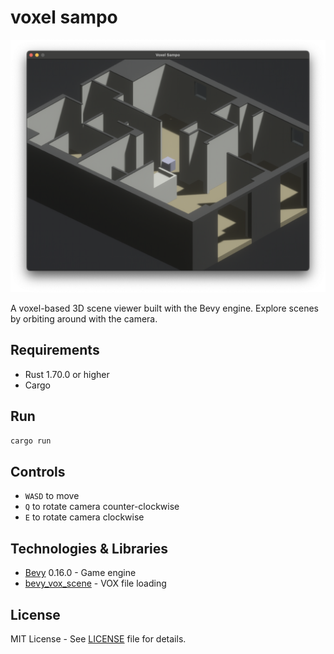 # voxel sampo

![screenshot](https://github.com/m47ch4n/voxel-sampo/blob/main/etc/screenshot.png?raw=true)

A voxel-based 3D scene viewer built with the Bevy engine. Explore scenes by orbiting around with the camera.

## Requirements

- Rust 1.70.0 or higher
- Cargo

## Run

```bash
cargo run
```

## Controls

- `WASD` to move
- `Q` to rotate camera counter-clockwise
- `E` to rotate camera clockwise

## Technologies & Libraries

- [Bevy](https://bevyengine.org/) 0.16.0 - Game engine
- [bevy_vox_scene](https://github.com/oliver-dew/bevy_vox_scene) - VOX file loading

## License

MIT License - See [LICENSE](LICENSE) file for details.
